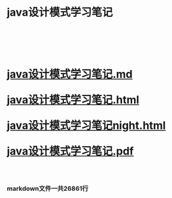 <h1>

java设计模式学习笔记

<br>
<br>

[java设计模式学习笔记.md](java设计模式学习笔记.md)

[java设计模式学习笔记.html](java设计模式学习笔记.html)

[java设计模式学习笔记night.html](java设计模式学习笔记-night.html)

[java设计模式学习笔记.pdf](java设计模式学习笔记.pdf)

</h1>

<br>

<h3>
markdown文件一共26861行
</h3>